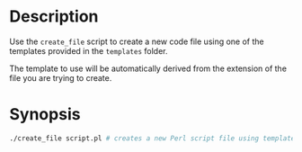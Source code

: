 # Description

Use the `create_file` script to create a new code file using one of the
templates provided in the `templates` folder.

The template to use will be automatically derived from the extension of the
file you are trying to create.

# Synopsis

```bash
./create_file script.pl # creates a new Perl script file using templates/pl.tpl

```
